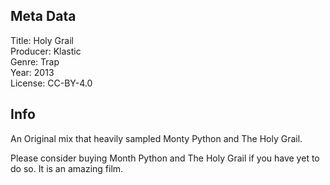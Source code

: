 ## Meta Data
Title: Holy Grail  
Producer: Klastic  
Genre: Trap  
Year: 2013  
License: CC-BY-4.0  

## Info 
An Original mix that heavily sampled Monty Python and The Holy Grail.

Please consider buying Month Python and The Holy Grail if you have yet to do so. It is an amazing film.